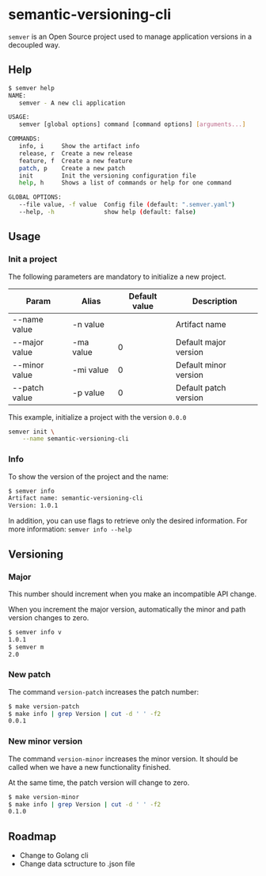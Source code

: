 # semantic-versioning-cli
```semver``` is an Open Source project used to manage application versions in a decoupled way.

## Help
```bash
$ semver help  
NAME:
   semver - A new cli application

USAGE:
   semver [global options] command [command options] [arguments...]

COMMANDS:
   info, i     Show the artifact info
   release, r  Create a new release
   feature, f  Create a new feature
   patch, p    Create a new patch
   init        Init the versioning configuration file
   help, h     Shows a list of commands or help for one command

GLOBAL OPTIONS:
   --file value, -f value  Config file (default: ".semver.yaml")
   --help, -h              show help (default: false)
```

## Usage
### Init a project
The following parameters are mandatory to initialize a new project.

|Param|Alias|Default value|Description|
|--|--|--|--|
|--name value|-n value||Artifact name|
|--major value|-ma value|0|Default major version|
|--minor value|-mi value|0|Default minor version|
|--patch value|-p value|0|Default patch version|

This example, initialize a project with the version ```0.0.0```
```bash
semver init \
    --name semantic-versioning-cli 
```

### Info
To show the version of the project and the name:

```zsh
$ semver info 
Artifact name: semantic-versioning-cli
Version: 1.0.1
```

In addition, you can use flags to retrieve only the desired information. For more information: ```semver info --help```

## Versioning
### Major
This number should increment when you make an incompatible API change.

When you increment the major version, automatically the minor and path version changes to zero. 

```bash
$ semver info v 
1.0.1
$ semver m
2.0
```

### New patch
The command ```version-patch``` increases the patch number:

```zsh
$ make version-patch
$ make info | grep Version | cut -d ' ' -f2
0.0.1
```
### New minor version
The command ```version-minor``` increases the minor version. It should be called when we have a new functionality finished. 

At the same time, the patch version will change to zero. 

```zsh
$ make version-minor
$ make info | grep Version | cut -d ' ' -f2
0.1.0
```



## Roadmap
 * Change to Golang cli 
 * Change data sctructure to .json file